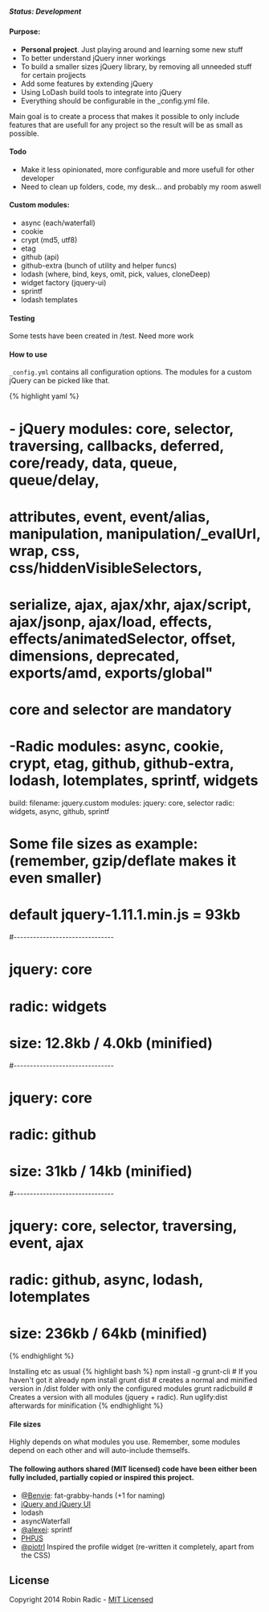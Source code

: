 ##### Status: Development


#### Purpose:

- **Personal project**. Just playing around and learning some new stuff
- To better understand jQuery inner workings
- To build a smaller sizes jQuery library, by removing all unneeded stuff for certain projjects
- Add some features by extending jQuery
- Using LoDash build tools to integrate into jQuery
- Everything should be configurable in the _config.yml file.

Main goal is to create a process that makes it possible to only include features that are usefull for any project so the result will be as small as possible.


#### Todo
- Make it less opinionated, more configurable and more usefull for other developer
- Need to clean up folders, code, my desk... and probably my room aswell


#### Custom modules:
- async (each/waterfall)
- cookie
- crypt (md5, utf8)
- etag
- github (api)
- github-extra (bunch of utility and helper funcs)
- lodash (where, bind, keys, omit, pick, values, cloneDeep)
- widget factory (jquery-ui)
- sprintf
- lodash templates


#### Testing
Some tests have been created in /test. Need more work

#### How to use
`_config.yml` contains all configuration options. The modules for a custom jQuery can be picked like that.

{% highlight yaml %}
# - jQuery modules: core, selector,  traversing, callbacks,  deferred, core/ready, data,  queue, queue/delay,
#                 attributes,  event, event/alias, manipulation,  manipulation/_evalUrl, wrap,  css, css/hiddenVisibleSelectors,
#                 serialize,  ajax, ajax/xhr, ajax/script, ajax/jsonp, ajax/load, effects,  effects/animatedSelector, offset,  dimensions, deprecated,  exports/amd, exports/global"
# core and selector are mandatory
# -Radic modules: async, cookie, crypt, etag, github, github-extra, lodash, lotemplates, sprintf, widgets

build:
  filename: jquery.custom
  modules:
    jquery: core, selector
    radic: widgets, async, github, sprintf



# Some file sizes as example: (remember, gzip/deflate makes it even smaller)
# default jquery-1.11.1.min.js = 93kb
#-------------------------------
#    jquery: core
#    radic: widgets
#    size: 12.8kb / 4.0kb (minified)
#-------------------------------
#    jquery: core
#    radic: github
#    size: 31kb / 14kb (minified)
#-------------------------------
#    jquery: core, selector, traversing, event, ajax
#    radic: github, async, lodash, lotemplates
#    size: 236kb / 64kb (minified)
{% endhighlight %}

Installing etc as usual
{% highlight bash %}
npm install -g grunt-cli # If you haven't got it already
npm install
grunt dist # creates a normal and minified version in /dist folder with only the configured modules
grunt radicbuild # Creates a version with all modules (jquery + radic). Run uglify:dist afterwards for minification
{% endhighlight %}

#### File sizes
Highly depends on what modules you use. Remember, some modules depend on each other and will auto-include themselfs.


#### The following authors shared (MIT licensed) code have been either been fully included, partially copied or inspired this project.
- [@Benvie](https://github.com/Benvie/fat-grabby-hands): fat-grabby-hands (+1 for naming)
- [jQuery and jQuery UI](https://github.com/jquery)
- lodash
- asyncWaterfall
- [@alexei](https://github.com/alexei/sprintf.js): sprintf
- [PHPJS](http://phpjs.com)
- [@piotrl](https://github.com/piotrl/github-profile-widget) Inspired the profile widget (re-written it completely, apart from the CSS)



License
--------------
Copyright 2014 Robin Radic - [MIT Licensed](http://radic.mit-license.org/)